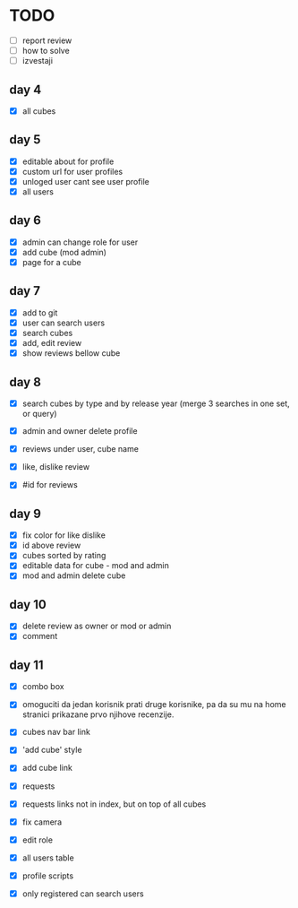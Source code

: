 # TODO

- [ ] report review
- [ ] how to solve
- [ ] izvestaji

## day 4
- [x] all cubes

## day 5
- [x] editable about for profile
- [x] custom url for user profiles
- [x] unloged user cant see user profile
- [x] all users

## day 6

- [x] admin can change role for user
- [x] add cube (mod admin)
- [x] page for a cube

## day 7
- [x] add to git
- [x] user can search users
- [x] search cubes
- [x] add, edit review
- [x] show reviews bellow cube
 
## day 8

- [x] search cubes by type and by release year (merge 3 searches in one set, or query)
- [x] admin and owner delete profile

- [x] reviews under user, cube name
- [x] like, dislike review
- [x] #id for reviews

## day 9

- [x] fix color for like dislike
- [x] id above review
- [x] cubes sorted by rating
- [x] editable data for cube - mod and admin
- [x] mod and admin delete cube

## day 10

- [x] delete review as owner or mod or admin
- [x] comment

## day 11

- [x] combo box
- [x] omoguciti da jedan korisnik prati druge korisnike, pa da su mu na home stranici prikazane prvo njihove recenzije.   
- [x] cubes nav bar link
- [x] 'add cube' style
- [x] add cube link
- [x] requests
- [x] requests links not in index, but on top of all cubes
- [x] fix camera
- [x] edit role
- [x] all users table
- [x] profile scripts
- [x] only registered can search users

